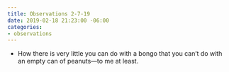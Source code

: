 ```yaml
---
title: Observations 2-7-19
date: 2019-02-18 21:23:00 -06:00
categories:
- observations
---
```


- How there is very little you can do with a bongo that you can’t do with an empty can of peanuts—to me at least.